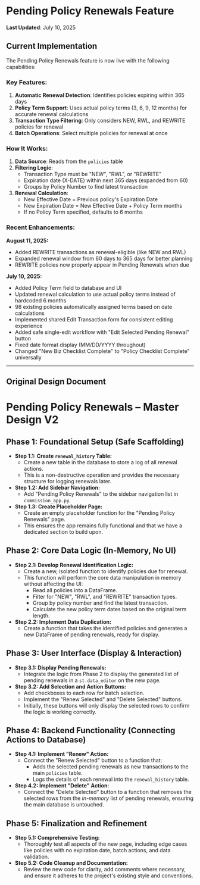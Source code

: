 # Pending Policy Renewals Feature

**Last Updated**: July 10, 2025

## Current Implementation

The Pending Policy Renewals feature is now live with the following capabilities:

### Key Features:
1. **Automatic Renewal Detection**: Identifies policies expiring within 365 days
2. **Policy Term Support**: Uses actual policy terms (3, 6, 9, 12 months) for accurate renewal calculations
3. **Transaction Type Filtering**: Only considers NEW, RWL, and REWRITE policies for renewal
4. **Batch Operations**: Select multiple policies for renewal at once

### How It Works:
1. **Data Source**: Reads from the `policies` table
2. **Filtering Logic**:
   - Transaction Type must be "NEW", "RWL", or "REWRITE"
   - Expiration date (X-DATE) within next 365 days (expanded from 60)
   - Groups by Policy Number to find latest transaction
3. **Renewal Calculation**:
   - New Effective Date = Previous policy's Expiration Date
   - New Expiration Date = New Effective Date + Policy Term months
   - If no Policy Term specified, defaults to 6 months

### Recent Enhancements:

**August 11, 2025:**
- Added REWRITE transactions as renewal-eligible (like NEW and RWL)
- Expanded renewal window from 60 days to 365 days for better planning
- REWRITE policies now properly appear in Pending Renewals when due

**July 10, 2025:**
- Added Policy Term field to database and UI
- Updated renewal calculation to use actual policy terms instead of hardcoded 6 months
- 98 existing policies automatically assigned terms based on date calculations
- Implemented shared Edit Transaction form for consistent editing experience
- Added safe single-edit workflow with "Edit Selected Pending Renewal" button
- Fixed date format display (MM/DD/YYYY throughout)
- Changed "New Biz Checklist Complete" to "Policy Checklist Complete" universally

---

## Original Design Document

# Pending Policy Renewals – Master Design V2

## Phase 1: Foundational Setup (Safe Scaffolding)
- **Step 1.1: Create `renewal_history` Table:** 
  - Create a new table in the database to store a log of all renewal actions.
  - This is a non-destructive operation and provides the necessary structure for logging renewals later.
- **Step 1.2: Add Sidebar Navigation:** 
  - Add "Pending Policy Renewals" to the sidebar navigation list in `commission_app.py`.
- **Step 1.3: Create Placeholder Page:** 
  - Create an empty placeholder function for the "Pending Policy Renewals" page.
  - This ensures the app remains fully functional and that we have a dedicated section to build upon.

## Phase 2: Core Data Logic (In-Memory, No UI)
- **Step 2.1: Develop Renewal Identification Logic:** 
  - Create a new, isolated function to identify policies due for renewal.
  - This function will perform the core data manipulation in memory without affecting the UI:
    - Read all policies into a DataFrame.
    - Filter for "NEW", "RWL", and "REWRITE" transaction types.
    - Group by policy number and find the latest transaction.
    - Calculate the new policy term dates based on the original term length.
- **Step 2.2: Implement Data Duplication:** 
  - Create a function that takes the identified policies and generates a new DataFrame of pending renewals, ready for display.

## Phase 3: User Interface (Display & Interaction)
- **Step 3.1: Display Pending Renewals:** 
  - Integrate the logic from Phase 2 to display the generated list of pending renewals in a `st.data_editor` on the new page.
- **Step 3.2: Add Selection and Action Buttons:** 
  - Add checkboxes to each row for batch selection.
  - Implement the "Renew Selected" and "Delete Selected" buttons.
  - Initially, these buttons will only display the selected rows to confirm the logic is working correctly.

## Phase 4: Backend Functionality (Connecting Actions to Database)
- **Step 4.1: Implement "Renew" Action:** 
  - Connect the "Renew Selected" button to a function that:
    - Adds the selected pending renewals as new transactions to the main `policies` table.
    - Logs the details of each renewal into the `renewal_history` table.
- **Step 4.2: Implement "Delete" Action:** 
  - Connect the "Delete Selected" button to a function that removes the selected rows from the *in-memory* list of pending renewals, ensuring the main database is untouched.

## Phase 5: Finalization and Refinement
- **Step 5.1: Comprehensive Testing:** 
  - Thoroughly test all aspects of the new page, including edge cases like policies with no expiration date, batch actions, and data validation.
- **Step 5.2: Code Cleanup and Documentation:** 
  - Review the new code for clarity, add comments where necessary, and ensure it adheres to the project's existing style and conventions.
